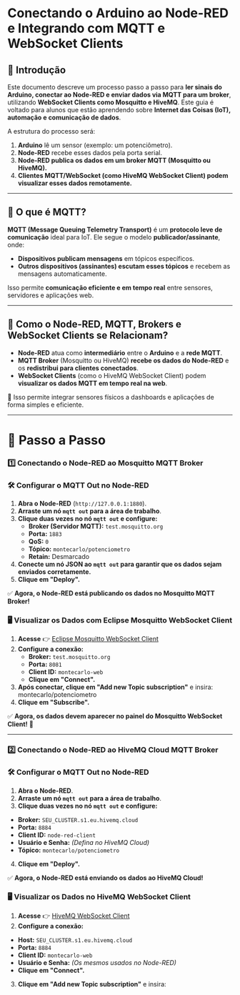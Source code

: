 # **Conectando o Arduino ao Node-RED e Integrando com MQTT e WebSocket Clients**

## **📌 Introdução**

Este documento descreve um processo passo a passo para **ler sinais do Arduino, conectar ao Node-RED e enviar dados via MQTT para um broker**, utilizando **WebSocket Clients como Mosquitto e HiveMQ**. Este guia é voltado para alunos que estão aprendendo sobre **Internet das Coisas (IoT), automação e comunicação de dados**.

A estrutura do processo será:

1. **Arduino** lê um sensor (exemplo: um potenciômetro).
2. **Node-RED** recebe esses dados pela porta serial.
3. **Node-RED publica os dados em um broker MQTT (Mosquitto ou HiveMQ).**
4. **Clientes MQTT/WebSocket (como HiveMQ WebSocket Client) podem visualizar esses dados remotamente.**

---

## **📡 O que é MQTT?**

**MQTT (Message Queuing Telemetry Transport)** é um **protocolo leve de comunicação** ideal para IoT. Ele segue o modelo **publicador/assinante**, onde:

- **Dispositivos publicam mensagens** em tópicos específicos.
- **Outros dispositivos (assinantes) escutam esses tópicos** e recebem as mensagens automaticamente.

Isso permite **comunicação eficiente e em tempo real** entre sensores, servidores e aplicações web.

---

## **🔗 Como o Node-RED, MQTT, Brokers e WebSocket Clients se Relacionam?**

- **Node-RED** atua como **intermediário** entre o **Arduino** e a **rede MQTT**.
- **MQTT Broker** (Mosquitto ou HiveMQ) **recebe os dados do Node-RED** e os **redistribui para clientes conectados**.
- **WebSocket Clients** (como o HiveMQ WebSocket Client) podem **visualizar os dados MQTT em tempo real na web**.

🚀 Isso permite integrar sensores físicos a dashboards e aplicações de forma simples e eficiente.

---

# **📖 Passo a Passo**

### **1️⃣ Conectando o Node-RED ao Mosquitto MQTT Broker**

### **🛠 Configurar o MQTT Out no Node-RED**

1. **Abra o Node-RED** (`http://127.0.0.1:1880`).
2. **Arraste um nó `mqtt out` para a área de trabalho**.
3. **Clique duas vezes no nó `mqtt out` e configure:**
   - **Broker (Servidor MQTT):** `test.mosquitto.org`
   - **Porta:** `1883`
   - **QoS:** `0`
   - **Tópico:** `montecarlo/potenciometro`
   - **Retain:** Desmarcado
4. **Conecte um nó JSON ao `mqtt out` para garantir que os dados sejam enviados corretamente.**
5. **Clique em "Deploy".**

✅ **Agora, o Node-RED está publicando os dados no Mosquitto MQTT Broker!**

### **🖥 Visualizar os Dados com Eclipse Mosquitto WebSocket Client**

1. **Acesse** 👉 [Eclipse Mosquitto WebSocket Client](https://www.emqx.io/online-mqtt-client)
2. **Configure a conexão:**
   - **Broker:** `test.mosquitto.org`
   - **Porta:** `8081`
   - **Client ID:** `montecarlo-web`
   - **Clique em "Connect".**
3. **Após conectar, clique em "Add new Topic subscription"** e insira: montecarlo/potenciometro
4. **Clique em "Subscribe".**

✅ **Agora, os dados devem aparecer no painel do Mosquitto WebSocket Client!** 🎉

---

### **2️⃣ Conectando o Node-RED ao HiveMQ Cloud MQTT Broker**

### **🛠 Configurar o MQTT Out no Node-RED**

1. **Abra o Node-RED**.
2. **Arraste um nó `mqtt out` para a área de trabalho**.
3. **Clique duas vezes no nó `mqtt out` e configure:**
- **Broker:** `SEU_CLUSTER.s1.eu.hivemq.cloud`
- **Porta:** `8884`
- **Client ID:** `node-red-client`
- **Usuário e Senha:** *(Defina no HiveMQ Cloud)*
- **Tópico:** `montecarlo/potenciometro`
4. **Clique em "Deploy".**

✅ **Agora, o Node-RED está enviando os dados ao HiveMQ Cloud!**

### **🖥 Visualizar os Dados no HiveMQ WebSocket Client**

1. **Acesse** 👉 [HiveMQ WebSocket Client](http://www.hivemq.com/demos/websocket-client/)
2. **Configure a conexão:**
- **Host:** `SEU_CLUSTER.s1.eu.hivemq.cloud`
- **Porta:** `8884`
- **Client ID:** `montecarlo-web`
- **Usuário e Senha:** *(Os mesmos usados no Node-RED)*
- **Clique em "Connect".**
3. **Clique em "Add new Topic subscription"** e insira:
